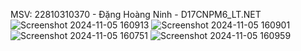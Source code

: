 MSV: 22810310370 - Đặng Hoàng Ninh -  D17CNPM6_LT.NET
![Screenshot 2024-11-05 160913](https://github.com/user-attachments/assets/d24e2bd2-d9ff-4a96-8f9a-8e2331d62999)
![Screenshot 2024-11-05 160901](https://github.com/user-attachments/assets/05483162-5262-4985-a114-b825531c11ed)
![Screenshot 2024-11-05 160751](https://github.com/user-attachments/assets/7eb8688b-cbdc-416c-b21d-db035f7a8356)
![Screenshot 2024-11-05 160959](https://github.com/user-attachments/assets/6a8d42b1-f228-4209-8871-1c3bec562a08)

